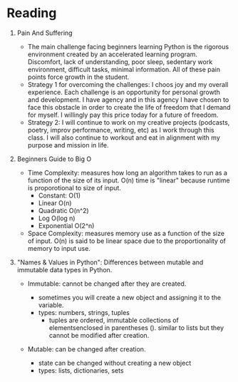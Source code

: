 # Reading

1. Pain And Suffering
   * The main challenge facing beginners learning Python is the rigorous environment created by an accelerated learning program.  Discomfort, lack of understanding, poor sleep, sedentary work environment, difficult tasks, minimal information.  All of these pain points force growth in the student.  
   * Strategy 1 for overcoming the challenges:  I choos joy and my overall experience.  Each challenge is an opportunity for personal growth and development.  I have agency and in this agency I have chosen to face this obstacle in order to create the life of freedom that I demand for myself.  I willingly pay this price today for a future of freedom.
   * Strategy 2:  I will continue to work on my creative projects (podcasts, poetry, improv performance, writing, etc) as I work through this class.  I will also continue to workout and eat in alignment with my purpose and mission in life.

2. Beginners Guide to Big O
   * Time Complexity:  measures how long an algorithm takes to run as a function of the size of its input. O(n) time is "linear" because runtime is proporotional to size of input. 
     * Constant: O(1)
     * Linear O(n)
     * Quadratic O(n^2)
     * Log O(log n)
     * Exponential O(2^n) 
   * Space Complexity:  measures memory use as a function of the size of input.  O(n) is said to be linear space due to the proportionality of memory to input use.

3. "Names & Values in Python": Differences between mutable and immutable data types in Python.
   * Immutable: cannot be changed after they are created.
     * sometimes you will create a new object and assigning it to the variable.  
     * types: numbers, strings, tuples 
       * tuples are ordered, immutable collections of elementsenclosed in parentheses (). similar to lists but they cannot be modified after creation.

   * Mutable: can be changed after creation.  
     * state can be changed without creating a new object
     * types: lists, dictionaries, sets
